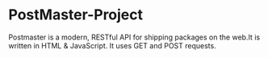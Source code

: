 # PostMaster-Project
Postmaster is a modern, RESTful API for shipping packages on the web.It is written in HTML &amp; JavaScript. It uses GET and POST requests.
